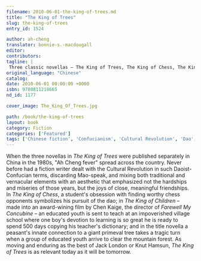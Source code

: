 ```yaml
---
filename: 2010-06-01-the-king-of-trees.md
title: "The King of Trees"
slug: the-king-of-trees
entry_id: 1524

author: ah-cheng
translator: bonnie-s.-macdougall
editor: 
contributors: 
tagline: |
 Three classic novellas – The King of Trees, The King of Chess, The King of Children – that completely altered the landscape of contemporary Chinese fiction.
original_language: "Chinese"
catalog: 
date: 2010-06-01 00:00:00 +0000 
isbn: 9780811218665
nd_id: 1177

cover_image: The_King_Of_Trees.jpg

path: /book/the-king-of-trees
layout: book
category: Fiction
categories: ['Featured']
tags: ['Chinese fiction', 'Confucianism', 'Cultural Revolution', 'Dao', 'friendship', 'novella']
---
```

When the three novellas in *The King of Trees* were published separately in China in the 1980s, "Ah Cheng fever" spread across the country. Never before had a fiction writer dealt with the Cultural Revolution in such Daoist-Confucian terms, discarding Mao-speak, and mixing both traditional and vernacular elements with an aesthetic that emphasized not the hardships and miseries of those years, but the joys of close, meaningful friendships. In *The King of Chess*, a student's obsession with finding worthy chess opponents symbolizes his pursuit of the dao; in *The King of Children* – made into an award-wining film by Chen Kaige, the director of *Farewell My Concubine* – an educated youth is sent to teach at an impoverished village school where one boy's devotion to learning is so great he is ready to spend 500 days copying his teacher's dictionary; and in the title novella a peasant's innate connection to a giant primeval tree takes a tragic turn when a group of educated youth arrive to clear the mountain forest. As moving and enduring as the best of Jack London or Knut Hamsun, *The King of Trees* is as relevant today as it will be tomorrow.





